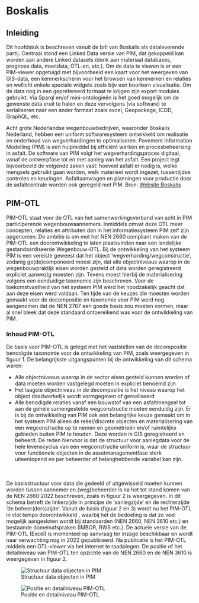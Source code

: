 # Boskalis

## Inleiding
Dit hoofdstuk is beschreven vanuit de bril van Boskalis als dataleverende partij.
Centraal stond een Linked Data versie van PIM, dat gekoppeld kan worden aan andere Linked datasets (denk aan materiaal databases, prognose data, meetdata, OTL-en, etc.).
Om de data te viewen is er een PIM-viewer opgetuigd met bijvoorbeeld een kaart voor het weergeven van GIS-data, een kenmerkscherm voor het browsen van kenmerken en relaties en wellicht enkele speciale widgets zoals bijv een boorkern visualisatie. 
Om de data nog in een geprefereerd formaat te krijgen zijn export modules gebruikt. Via Sparql en/of mini-ontologieën is het goed mogelijk om de gewenste data eruit te halen en deze vervolgens (via software) te serialiseren naar een ander formaat zoals excel, Geopackage, ICDD, GraphQL, etc.

<aside class="note" Title="PIM">
Acht grote Nederlandse wegenbouwbedrijven, waaronder Boskalis Nederland, hebben een uniform softwaresysteem ontwikkeld om realisatie en onderhoud van wegverhardingen te optimaliseren. Pavement Information Modelling (PIM) is een hulpmiddel bij efficiënt werken en procesbeheersing in asfalt. De software van PIM volgt het wegverhardingsproces digitaal, vanaf de ontwerpfase tot en met aanleg van het asfalt. Een project legt bijvoorbeeld de volgende zaken vast: hoeveel asfalt er nodig is, welke mengsels gebruikt gaan worden, welk materieel wordt ingezet, tussentijdse controles en keuringen. Asfaltaanvragen en planningen voor productie door de asfaltcentrale worden ook geregeld met PIM.  Bron: <a href="https://nederland.boskalis.com/over-ons/nieuws/detail/pim-de-toekomst-in-asfalt.html">Website Boskalis</a>
</aside>

## PIM-OTL
PIM-OTL staat voor de OTL van het samenwerkingsverband van acht in PIM participerende wegenbouwaannemers. Inmiddels omvat deze OTL meer concepten, relaties en attributen dan in het informatiesysteem PIM zelf zijn opgenomen. De ambitie is om met het NEN 2660 compliant maken van de PIM-OTL een doorontwikkeling te laten plaatsvinden naar een landelijke gestandaardiseerde Wegenbouw-OTL.
Bij de ontwikkeling van het systeem PIM is een vereiste geweest dat het object ‘wegverharding/wegconstructie’, zodanig ge(de)componeerd moest zijn, dat alle objectniveaus waarop in de wegenbouwpraktijk eisen worden gesteld of data worden geregistreerd expliciet aanwezig moesten zijn. Tevens moest hierbij de materialisering volgens een eenduidige taxonomie zijn beschreven. Voor de toekomstvastheid van het systeem PIM werd het noodzakelijk geacht dat aan deze eisen werd voldaan. Ten tijde van de keuzes die moesten worden gemaakt voor de decompositie en taxonomie voor PIM werd nog aangenomen dat de NEN 2767 een goede basis zou moeten vormen, maar al snel bleek dat deze standaard ontoereikend was voor de ontwikkeling van PIM.

### Inhoud PIM-OTL
De basis voor PIM-OTL is gelegd met het vaststellen van de decompositie benodigde taxonomie voor de ontwikkeling van PIM, zoals weergegeven in figuur 1. De belangrijkste uitgangspunten bij de ontwikkeling van dit schema waren:
*	Alle objectniveaus waarop in de sector eisen gesteld kunnen worden of data moeten worden vastgelegd moeten in expliciet benoemd zijn
*	Het laagste objectniveau in de decompositie is het niveau waarop het object daadwerkelijk wordt vormgegeven of gerealiseerd
*	Alle benodigde relaties vanaf een bouwstof van een asfaltmengsel tot aan de gehele samengestelde wegconstructie moeten eenduidig zijn.
Er is bij de ontwikkeling van PIM ook een belangrijke keuze gemaakt om in het systeem PIM alleen de reëel/discrete objecten en materialisering van een wegconstructie op te nemen en geometrieën en/of ruimtelijke gebieden buiten PIM te houden. Deze worden in GIS geregistreerd en beheerd. De reden hiervoor is dat de structuur voor aanlegdata voor de hele levenscyclus van een wegconstructie uniform is, waar de structuur voor functionele objecten in de assetmanagementfase sterk uiteenlopend en per beheerder of belanghebbende variabel kan zijn.
<br>
<br>
De basisstructuur voor data die gedeeld of uitgewisseld moeten kunnen worden tussen aannemer en (weg)beheerder is na het tot stand komen van de NEN 2660:2022 beschreven, zoals in figuur 2 is weergegeven. In dit schema betreft de linkerzijde in principe de ‘aanlegzijde’ en de rechterzijde ‘de beheer(ders)zijde’.
Vanuit de basis (figuur 2 en 3) wordt nu het PIM-OTL in vlot tempo doorontwikkeld , waarbij het de bedoeling is dat zo veel mogelijk aangesloten wordt bij standaarden (NEN 2660, NEN 3610 etc.) en bestaande domeinafspraken (IMBOR, RWS etc.). De actuele versie van de PIM-OTL (Excel) is momenteel op aanvraag ter inzage beschikbaar en wordt naar verwachting nog in 2022 gepubliceerd. Na publicatie is het PIM-OTL middels een OTL-viewer via het internet te raadplegen.
De positie of het detailniveau van PIM-OTL ten opzichte van de NEN 2660 en de NEN 3610 is weergegeven in figuur 2.

<figure id="figure">
  <img src="h/media/structuur_pim.png" alt="Structuur data objecten in PIM" />
  <figcaption>Structuur data objecten in PIM</figcaption>
</figure>


<figure id="figure">
  <img src="h/media/positie_pim.png" alt="Positie en detailniveau PIM-OTL" />
  <figcaption>Positie en detailniveau PIM-OTL</figcaption>
</figure>

